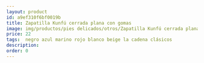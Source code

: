 ```yaml
---
layout: product
id: a9ef310f6bf0019b
title: Zapatilla Kunfú cerrada plana con gomas 
image: img/productos/pies delicados/otros/Zapatilla Kunfú cerrada plana con gomas =22= negro azul marino rojo blanco beige la cadena clásicos.webp
price: 22
tags:  negro azul marino rojo blanco beige la cadena clásicos
description: 
order: 0
---
```

